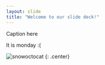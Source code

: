 ```yaml
---
layout: slide
title: "Welcome to our slide deck!"
---
```


Caption here

It is monday :(

![snowoctocat](https://octodex.github.com/images/snowoctocat.png)
{: .center}
